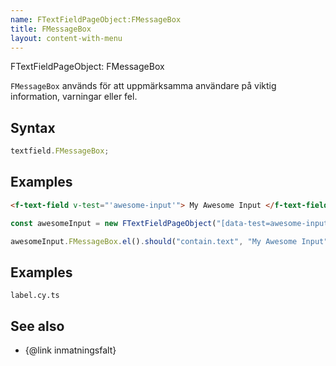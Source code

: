 ```yaml
---
name: FTextFieldPageObject:FMessageBox
title: FMessageBox
layout: content-with-menu
---
```


FTextFieldPageObject: FMessageBox

`FMessageBox` används för att uppmärksamma användare på viktig information, varningar eller fel.

## Syntax

```ts
textfield.FMessageBox;
```

## Examples

```html static
<f-text-field v-test="'awesome-input'"> My Awesome Input </f-text-field>
```

```ts
const awesomeInput = new FTextFieldPageObject("[data-test=awesome-input]");

awesomeInput.FMessageBox.el().should("contain.text", "My Awesome Input");
```

## Examples

```import
label.cy.ts
```

## See also

-   {@link inmatningsfalt}
